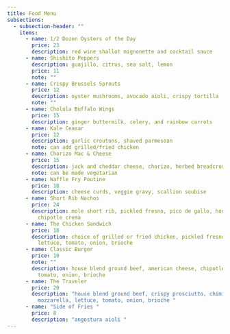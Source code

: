```yaml
---
title: Food Menu
subsections:
  - subsection-header: ""
    items:
      - name: 1/2 Dozen Oysters of the Day
        price: 23
        description: red wine shallot mignonette and cocktail sauce
      - name: Shishito Peppers
        description: guajillo, citrus, sea salt, lemon
        price: 11
        note: ""
      - name: Crispy Brussels Sprouts
        price: 12
        description: oyster mushrooms, avocado aioli, crispy tortilla
        note: ""
      - name: Cholula Buffalo Wings
        price: 15
        description: ginger buttermilk, celery, and rainbow carrots
      - name: Kale Ceasar
        price: 12
        description: garlic croutons, shaved parmesean
        note: can add grilled/fried chicken
      - name: Chorizo Mac & Cheese
        price: 15
        description: jack and cheddar cheese, chorizo, herbed breadcrumbs
        note: can be made vegetarian
      - name: Waffle Fry Poutine
        price: 18
        description: cheese curds, veggie gravy, scallion soubise
      - name: Short Rib Nachos
        price: 24
        description: mole short rib, pickled fresno, pico de gallo, house cheese blend,
          chipotle crema
      - name: The Chicken Sandwich
        price: 18
        description: choice of grilled or fried chicken, pickled fresnos, miso aioli,
          lettuce, tomato, onion, brioche
      - name: Classic Burger
        price: 18
        note: ""
        description: house blend ground beef, american cheese, chipotle mayo, lettuce,
          tomato, onion, brioche
      - name: The Traveler
        price: 20
        description: "house blend ground beef, crispy prosciutto, chimichurri,
          mozzarella, lettuce, tomato, onion, brioche "
      - name: "Side of Fries "
        price: 8
        description: "angostura aioli "
---
```


